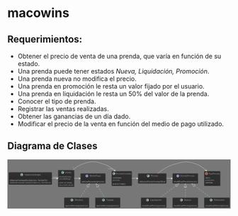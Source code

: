 # macowins
## Requerimientos:
- Obtener el precio de venta de una prenda, que varía en función de su estado.
- Una prenda puede tener estados *Nueva, Liquidación, Promoción*.
- Una prenda nueva no modifica el precio.
- Una prenda en promoción le resta un valor fijado por el usuario.
- Una prenda en liquidación le resta un 50% del valor de la prenda.
- Conocer el tipo de prenda.
- Registrar las ventas realizadas.
- Obtener las ganancias de un día dado.
- Modificar el precio de la venta en función del medio de pago utilizado.
## Diagrama de Clases

![Class diagran](./README/class_diagram.png)
